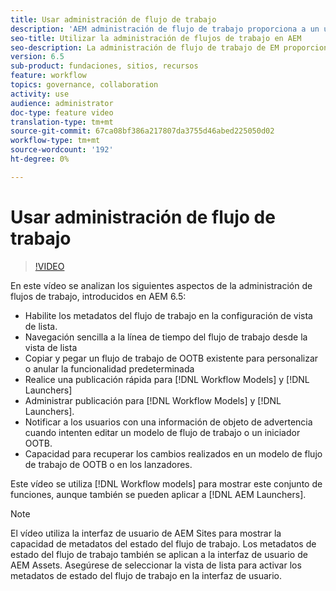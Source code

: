```yaml
---
title: Usar administración de flujo de trabajo
description: 'AEM administración de flujo de trabajo proporciona a un usuario más visibilidad sobre el contenido en el flujo de trabajo y permite una administración más sencilla de las definiciones de modelo de flujo de trabajo. '
seo-title: Utilizar la administración de flujos de trabajo en AEM
seo-description: La administración de flujo de trabajo de EM proporciona a un usuario más visibilidad sobre el contenido en el flujo de trabajo y permite una administración más sencilla de las definiciones de modelo de flujo de trabajo.
version: 6.5
sub-product: fundaciones, sitios, recursos
feature: workflow
topics: governance, collaboration
activity: use
audience: administrator
doc-type: feature video
translation-type: tm+mt
source-git-commit: 67ca08bf386a217807da3755d46abed225050d02
workflow-type: tm+mt
source-wordcount: '192'
ht-degree: 0%

---
```



# Usar administración de flujo de trabajo

>[!VIDEO](https://video.tv.adobe.com/v/27848/?quality=12&learn=on)

En este vídeo se analizan los siguientes aspectos de la administración de flujos de trabajo, introducidos en AEM 6.5:

+ Habilite los metadatos del flujo de trabajo en la configuración de vista de lista.
+ Navegación sencilla a la línea de tiempo del flujo de trabajo desde la vista de lista
+ Copiar y pegar un flujo de trabajo de OOTB existente para personalizar o anular la funcionalidad predeterminada
+ Realice una publicación rápida para [!DNL Workflow Models] y [!DNL Launchers]
+ Administrar publicación para [!DNL Workflow Models] y [!DNL Launchers].
+ Notificar a los usuarios con una información de objeto de advertencia cuando intenten editar un modelo de flujo de trabajo o un iniciador OOTB.
+ Capacidad para recuperar los cambios realizados en un modelo de flujo de trabajo de OOTB o en los lanzadores.

Este vídeo se utiliza [!DNL Workflow models] para mostrar este conjunto de funciones, aunque también se pueden aplicar a [!DNL AEM Launchers].


>[!NOTE]
>
> El vídeo utiliza la interfaz de usuario de AEM Sites para mostrar la capacidad de metadatos del estado del flujo de trabajo. Los metadatos de estado del flujo de trabajo también se aplican a la interfaz de usuario de AEM Assets. Asegúrese de seleccionar la vista de lista para activar los metadatos de estado del flujo de trabajo en la interfaz de usuario.

